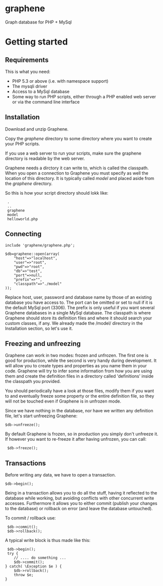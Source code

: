 # graphene
Graph database for PHP + MySql

# Getting started

## Requirements

This is what you need:

- PHP 5.3 or above (i.e. with namespace support)
- The mysqli driver
- Access to a MySql database
- Some way to run PHP scripts, either through a PHP enabled web server or via the command line interface

## Installation

Download and unzip Graphene. 

Copy the *graphene* directory to some directory where you want to create your PHP scripts.

If you use a web server to run your scripts, make sure the graphene directory is readable by the web server.

Graphene needs a dirctory it can write to, which is called the classpath. When you open a connection to Graphene you must specify as well the location of this directory. It is typically called *model* and placed aside from the *graphene* directory. 

So this is how your script directory should lokk like:

     .
     ..
     graphene
     model
     helloworld.php



## Connecting

    include 'graphene/graphene.php';
    
    $db=graphene::open(array(
        "host"=>"localhost",
        "user"=>"root",
        "pwd"=>"root",
        "db"=>"test",
        "port"=>null,
        "prefix"=>"",
        "classpath"=>"./model"
    ));

Replace host, user, password and database name by those of an existing database you have access to. The port can be omitted or set to null if it is the default MySql port (3306). The prefix is only useful if you want several Graphene databases in a single MySql database. The classpath is where Graphene should store its definition files and where it should search your custom classes, if any. We already made the /model/ directory in the Installation section, so let's use it.

## Freezing and unfreezing

Graphene can work in two modes: frozen and unfrozen. The first one is good for production, while the second is very handy during development. It will allow you to create types and properties as you name them in your code. Graphene will try to infer some information from how you are using them and create the definition files in a directory called 'definitions' inside the classpath you provided. 

You should periodically have a look at those files, modify them if you want to and eventually freeze some property or the entire definition file, so they will not be touched even if Graphene is in unfrozen mode. 

Since we have nothing in the database, nor have we written any definition file, let's start unfreezing Graphene:

    $db->unfreeze();
    
By default Graphene is frozen, so in production you simply don't unfreeze it. If however you want to re-freeze it after having unfrozen, you can call:

     $db->freeze();

## Transactions

Before writing any data, we have to open a transaction.  

    $db->begin();

Being in a transaction allows you to do all the stuff, having it reflected to the database while working, but avoiding conflicts with other concurrent write accesses. Furthermore it allows you to either commit (publish your changes to the database) or rollback on error (and leave the database untouched).

To commit / rollback use:

     $db->commit();
     $db->rollback();

A typical write block is thus made like this:

     $db->begin();
     try {
        // .... do something ...
        $db->commit();
    } catch( \Exception $e ) {
        $db->rollback();
        throw $e;
    }

    



